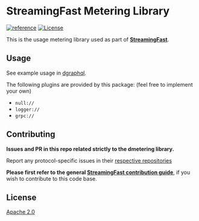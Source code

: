 # StreamingFast Metering Library

[![reference](https://img.shields.io/badge/godoc-reference-5272B4.svg?style=flat-square)](https://pkg.go.dev/github.com/streamingfast/dmetering)
[![License](https://img.shields.io/badge/License-Apache%202.0-blue.svg)](https://opensource.org/licenses/Apache-2.0)

This is the usage metering library used as part of **[StreamingFast](https://github.com/streamingfast/streamingfast)**.


## Usage

See example usage in [dgraphql](https://github.com/streamingfast/dgraphql).

The following plugins are provided by this package: (feel free to implement your own)

* `null://`
* `logger://`
* `grpc://` 


## Contributing

**Issues and PR in this repo related strictly to the dmetering library.**

Report any protocol-specific issues in their
[respective repositories](https://github.com/streamingfast/streamingfast#protocols)

**Please first refer to the general
[StreamingFast contribution guide](https://github.com/streamingfast/streamingfast/blob/master/CONTRIBUTING.md)**,
if you wish to contribute to this code base.


## License

[Apache 2.0](LICENSE)
